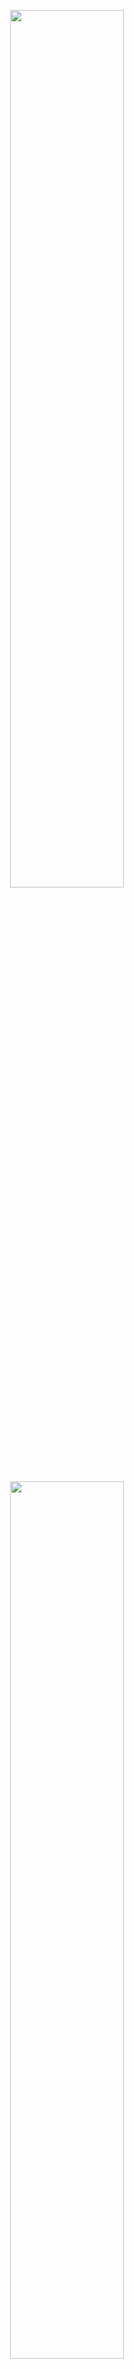 <p align="center">
  <img width=60% height=60% src="https://github.com/devoworm/Proposals-Public-Lectures/blob/master/OW%20General%20Meeting%20Update/September%202020/Slide1.png"><BR>
</p>
<p align="center">
  <img width=60% height=60% src="https://github.com/devoworm/Proposals-Public-Lectures/blob/master/OW%20General%20Meeting%20Update/September%202020/One-and-a-half.png"><BR>
</p>
<p align="center">
  <img width=60% height=60% src="https://github.com/devoworm/Proposals-Public-Lectures/blob/master/OW%20General%20Meeting%20Update/September%202020/Slide2.png"><BR>
</p>
<p align="center">
  <img width=60% height=60% src="https://github.com/devoworm/Proposals-Public-Lectures/blob/master/OW%20General%20Meeting%20Update/September%202020/Slide3.png"><BR>
</p>
<p align="center">
  <img width=60% height=60% src="https://github.com/devoworm/Proposals-Public-Lectures/blob/master/OW%20General%20Meeting%20Update/September%202020/Slide4.png"><BR>
</p>
<p align="center">
  <img width=60% height=60% src="https://github.com/devoworm/Proposals-Public-Lectures/blob/master/OW%20General%20Meeting%20Update/September%202020/Slide5.png"><BR>
</p>
<p align="center">
  <img width=60% height=60% src="https://github.com/devoworm/Proposals-Public-Lectures/blob/master/OW%20General%20Meeting%20Update/September%202020/Slide6.png"><BR>
</p>
<p align="center">
  <img width=60% height=60% src="https://github.com/devoworm/Proposals-Public-Lectures/blob/master/OW%20General%20Meeting%20Update/September%202020/Slide7.png"><BR>
</p>
<p align="center">
  <img width=60% height=60% src="https://github.com/devoworm/Proposals-Public-Lectures/blob/master/OW%20General%20Meeting%20Update/September%202020/Slide8.png"><BR>
</p>
<p align="center">
  <img width=60% height=60% src="https://github.com/devoworm/Proposals-Public-Lectures/blob/master/OW%20General%20Meeting%20Update/September%202020/Slide9.png"><BR>
</p>

